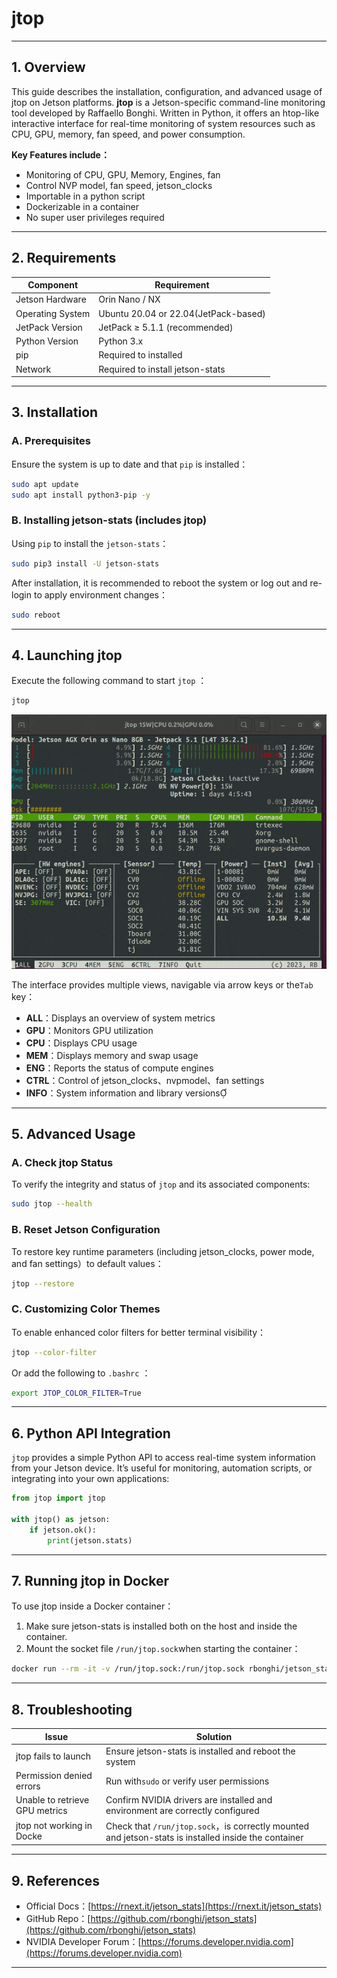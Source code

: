 # jtop
---
## 1. Overview

This guide describes the installation, configuration, and advanced usage of jtop on Jetson platforms. **jtop** is a Jetson-specific command-line monitoring tool developed by Raffaello Bonghi. Written in Python, it offers an htop-like interactive interface for real-time monitoring of system resources such as CPU, GPU, memory, fan speed, and power consumption.

**Key Features include：**

- Monitoring of CPU, GPU, Memory, Engines, fan
- Control NVP model, fan speed, jetson_clocks
- Importable in a python script
- Dockerizable in a container
- No super user privileges required

---

## 2. Requirements

| Component             | Requirement                              |
|------------------|--------------------------------------|
| Jetson Hardware      | Orin Nano / NX                 |
| Operating System         | Ubuntu 20.04 or 22.04(JetPack-based) |
| JetPack Version     | JetPack ≥ 5.1.1 (recommended)                |
| Python Version   | Python 3.x                            |
| pip              | Required to installed                            |
| Network        | Required to install jetson-stats                |

---

## 3. Installation

### A. Prerequisites

Ensure the system is up to date and that `pip` is installed：

```bash
sudo apt update
sudo apt install python3-pip -y
```

### B. Installing jetson-stats (includes jtop)

Using `pip` to install the `jetson-stats`：

```bash
sudo pip3 install -U jetson-stats
```

After installation, it is recommended to reboot the system or log out and re-login to apply environment changes：

```bash
sudo reboot
```

---

## 4. Launching jtop

Execute the following command to start `jtop` ：

```bash
jtop
```

![jtop](/img/jtop.gif)

The interface provides multiple views, navigable via arrow keys or the`Tab` key：

- **ALL**：Displays an overview of system metrics
- **GPU**：Monitors GPU utilization
- **CPU**：Displays CPU usage
- **MEM**：Displays memory and swap usage
- **ENG**：Reports the status of compute engines
- **CTRL**：Control of jetson_clocks、nvpmodel、fan settings
- **INFO**：System information and library versions

---

## 5. Advanced Usage

### A. Check jtop Status

To verify the integrity and status of `jtop`  and its associated components:

```bash
sudo jtop --health
```

### B. Reset Jetson Configuration

To restore key runtime parameters (including jetson_clocks, power mode, and fan settings）to default values：

```bash
jtop --restore
```

### C. Customizing Color Themes

To enable enhanced color filters for better terminal visibility：

```bash
jtop --color-filter
```

Or add the following to `.bashrc` ：

```bash
export JTOP_COLOR_FILTER=True
```

---

## 6. Python API Integration

`jtop` provides a simple Python API to access real-time system information from your Jetson device. It’s useful for monitoring, automation scripts, or integrating into your own applications:

```python
from jtop import jtop

with jtop() as jetson:
    if jetson.ok():
        print(jetson.stats)
```

---

## 7. Running jtop in Docker

To use jtop inside a Docker container：

1. Make sure jetson-stats is installed both on the host and inside the container.
2. Mount the socket file `/run/jtop.sock`when starting the container：

```bash
docker run --rm -it -v /run/jtop.sock:/run/jtop.sock rbonghi/jetson_stats:latest
```

---

## 8. Troubleshooting

| Issue                 | Solution                                        |
|----------------------|--------------------------------------------------|
| jtop fails to launch         | Ensure jetson-stats is installed and reboot the system  |
| Permission denied errors            | Run with`sudo` or verify user permissions       |
| Unable to retrieve GPU metrics    | Confirm NVIDIA drivers are installed and environment are correctly configured  |
| jtop not working in Docke| Check that `/run/jtop.sock`，is correctly mounted and jetson-stats is installed inside the container |

---

## 9. References

- Official Docs：[https://rnext.it/jetson_stats](https://rnext.it/jetson_stats)
- GitHub Repo：[https://github.com/rbonghi/jetson_stats](https://github.com/rbonghi/jetson_stats)
- NVIDIA Developer Forum：[https://forums.developer.nvidia.com](https://forums.developer.nvidia.com)

---

